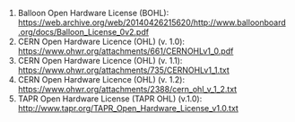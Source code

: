 1. Balloon Open Hardware License (BOHL): https://web.archive.org/web/20140426215620/http://www.balloonboard.org/docs/Balloon_License_0v2.pdf
1. CERN Open Hardware Licence (OHL) (v. 1.0): https://www.ohwr.org/attachments/661/CERNOHLv1_0.pdf
1. CERN Open Hardware Licence (OHL) (v. 1.1): https://www.ohwr.org/attachments/735/CERNOHLv1_1.txt
1. CERN Open Hardware Licence (OHL) (v. 1.2): https://www.ohwr.org/attachments/2388/cern_ohl_v_1_2.txt
1. TAPR Open Hardware License (TAPR OHL) (v.1.0): http://www.tapr.org/TAPR_Open_Hardware_License_v1.0.txt
